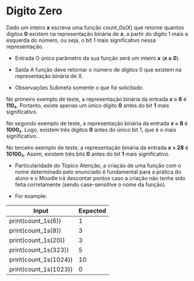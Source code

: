 # Digito Zero

Dado um inteiro **_x_** escreva uma função count_0s(X) que retorne quantos digitos **0** existem na representação binária de **_x_**, a partir do digito 1 mais a esquerda do número, ou seja, o bit 1 mais significativo nessa representação.

* Entrada
O único parâmetro da sua função será um inteiro **_x_** (**_x_ ≥ 0**).

* Saída
A função deve retornar o número de dígitos 0 que existem na representação binária de X.

* Observações
Submeta somente o que foi solicitado.

No primeiro exemplo de teste, a representação binária da entrada **_x_ = 6**  é **110₂**. Portanto, existe apenas um único dígito **0** antes do bit **1** mais significativo.

No segundo exemplo de teste, a representação binária da entrada **_x_ = 8** é **1000₂**. Logo, existem três dígitos **0** antes do único bit 1, que é o mais significativo..

No terceiro exemplo de teste, a representação binária da entrada **_x_ = 28** é **10100₂**. Assim, existem três bits **0** antes do bit **1** mais significativo.
* Particularidade do Tópico
Atenção, a criação de uma função com o nome determinado pelo enunciado é fundamental para a prática do aluno e o Moodle irá descontar pontos caso a criação não tenha sido feita corretamente (sendo case-sensitive o nome da função).


* For example:

Input|Expected
-----|--------
print(count_1s(6))|1
print(count_1s(8))|3
print(count_1s(20))|3
print(count_1s(323))|5
print(count_1s(1024))|10
print(count_1s(1023))|0

